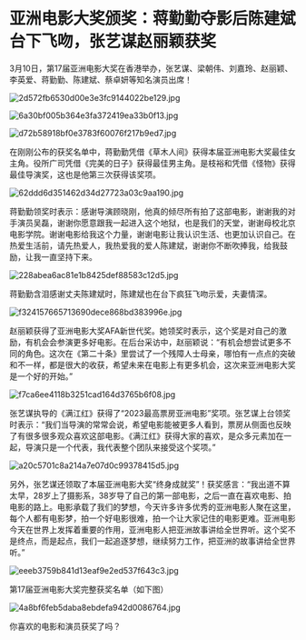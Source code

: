 # 亚洲电影大奖颁奖：蒋勤勤夺影后陈建斌台下飞吻，张艺谋赵丽颖获奖

3月10日，第17届亚洲电影大奖在香港举办，张艺谋、梁朝伟、刘嘉玲、赵丽颖、李英爱、蒋勤勤、陈建斌、蔡卓妍等知名演员出席！

![2d572fb6530d00e3e3fc9144022be129.jpg](https://raw.githubusercontent.com/qqhsx/qqnews_image/main/2024/03/10/亚洲电影大奖颁奖：蒋勤勤夺影后陈建斌台下飞吻，张艺谋赵丽颖获奖/2d572fb6530d00e3e3fc9144022be129.jpg)

![6a30bf005b364e3fa372419ea33b0f13.jpg](https://raw.githubusercontent.com/qqhsx/qqnews_image/main/2024/03/10/亚洲电影大奖颁奖：蒋勤勤夺影后陈建斌台下飞吻，张艺谋赵丽颖获奖/6a30bf005b364e3fa372419ea33b0f13.jpg)

![d72b58918bf0e3783f60076f217b9ed7.jpg](https://raw.githubusercontent.com/qqhsx/qqnews_image/main/2024/03/10/亚洲电影大奖颁奖：蒋勤勤夺影后陈建斌台下飞吻，张艺谋赵丽颖获奖/d72b58918bf0e3783f60076f217b9ed7.jpg)

在刚刚公布的获奖名单中，蒋勤勤凭借《草木人间》获得本届亚洲电影大奖最佳女主角。役所广司凭借《完美的日子》获得最佳男主角。是枝裕和凭借《怪物》获得最佳导演奖，这也是他第三次获得该奖项。

![62ddd6d351462d34d27723a03c9aa190.jpg](https://raw.githubusercontent.com/qqhsx/qqnews_image/main/2024/03/10/亚洲电影大奖颁奖：蒋勤勤夺影后陈建斌台下飞吻，张艺谋赵丽颖获奖/62ddd6d351462d34d27723a03c9aa190.jpg)

蒋勤勤领奖时表示：感谢导演顾晓刚，他真的倾尽所有拍了这部电影，谢谢我的对手演员吴磊，谢谢你愿意跟我一起进入这个地狱，也是我们的天堂，谢谢母校北京电影学院。谢谢电影给我这个力量，谢谢电影让我认识生活、也更加认识自己。在热爱生活前，请先热爱人，我热爱我的爱人陈建斌，谢谢你不断吹捧我，给我鼓励，让我一直坚持下来。

![228abea6ac81e1b8425def88583c12d5.jpg](https://raw.githubusercontent.com/qqhsx/qqnews_image/main/2024/03/10/亚洲电影大奖颁奖：蒋勤勤夺影后陈建斌台下飞吻，张艺谋赵丽颖获奖/228abea6ac81e1b8425def88583c12d5.jpg)

蒋勤勤含泪感谢丈夫陈建斌时，陈建斌也在台下疯狂飞吻示爱，夫妻情深。

![f324157665713690dece868bd383996e.jpg](https://raw.githubusercontent.com/qqhsx/qqnews_image/main/2024/03/10/亚洲电影大奖颁奖：蒋勤勤夺影后陈建斌台下飞吻，张艺谋赵丽颖获奖/f324157665713690dece868bd383996e.jpg)

赵丽颖获得了亚洲电影大奖AFA新世代奖。她领奖时表示，这个奖是对自己的激励，有机会会参演更多好电影。在后台采访中，赵丽颖说：“有机会想尝试更多不同的角色。这次在《第二十条》里尝试了一个残障人士母亲，哪怕有一点点的突破和不一样，都是很大的收获，希望未来在电影上有更多机会，这次来亚洲电影大奖是一个好的开始。”

![f7ca6ee4118b3251cad164d3765b6f08.jpg](https://raw.githubusercontent.com/qqhsx/qqnews_image/main/2024/03/10/亚洲电影大奖颁奖：蒋勤勤夺影后陈建斌台下飞吻，张艺谋赵丽颖获奖/f7ca6ee4118b3251cad164d3765b6f08.jpg)

张艺谋执导的《满江红》获得了“2023最高票房亚洲电影”奖项。张艺谋上台领奖时表示：“我们当导演的常常会说，希望电影能被更多人看到，票房从侧面也反映了有很多很多观众喜欢这部电影。《满江红》获得大家的喜欢，是众多元素加在一起，导演只是一个代表，我代表整个团队来接受这个奖项。”

![a20c5701c8a214a7e07d0c99378415d5.jpg](https://raw.githubusercontent.com/qqhsx/qqnews_image/main/2024/03/10/亚洲电影大奖颁奖：蒋勤勤夺影后陈建斌台下飞吻，张艺谋赵丽颖获奖/a20c5701c8a214a7e07d0c99378415d5.jpg)

另外，张艺谋还领取了本届亚洲电影大奖“终身成就奖”！获奖感言：“我出道不算太早，28岁上了摄影系，38岁导了自己的第一部电影，之后一直在喜欢电影、拍电影的路上。电影承载了我们的梦想，今天许多许多优秀的亚洲电影人聚在这里，每个人都有电影梦，拍一个好电影很难，拍一个让大家记住的电影更难。亚洲电影今天在世界上发挥着重要的作用，亚洲电影人把亚洲故事讲给全世界听。这个奖不是终点，而是起点，我们一起追逐梦想，继续努力工作，把亚洲的故事讲给全世界听。”

![eeeb3759b841d13eaf9e2ed537f643c3.jpg](https://raw.githubusercontent.com/qqhsx/qqnews_image/main/2024/03/10/亚洲电影大奖颁奖：蒋勤勤夺影后陈建斌台下飞吻，张艺谋赵丽颖获奖/eeeb3759b841d13eaf9e2ed537f643c3.jpg)

第17届亚洲电影大奖完整获奖名单（如下图）

![4a8bf6feb5daba8ebdefa942d0086764.jpg](https://raw.githubusercontent.com/qqhsx/qqnews_image/main/2024/03/10/亚洲电影大奖颁奖：蒋勤勤夺影后陈建斌台下飞吻，张艺谋赵丽颖获奖/4a8bf6feb5daba8ebdefa942d0086764.jpg)

你喜欢的电影和演员获奖了吗？


